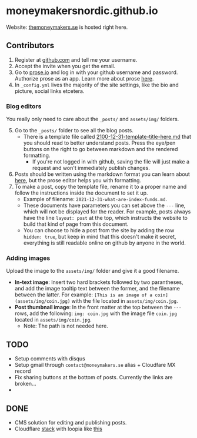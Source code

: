 # moneymakersnordic.github.io

Website: [themoneymakers.se](https://www.themoneymakers.se/) is hosted right here.

## Contributors
1. Register at [github.com](https://www.github.com/) and tell me your username.
2. Accept the invite when you get the email.
3. Go to [prose.io](http://prose.io/) and log in with your github username and password. Authorize prose as an app. Learn more about prose [here](http://prose.io/#about).
4. In `_config.yml` lives the majority of the site settings, like the bio and picture, social links etcetera.

### Blog editors

You really only need to care about the `_posts/` and `assets/img/` folders.

5. Go to the `_posts/` folder to see all the blog posts.
	- There is a template file called [2100-12-31-template-title-here.md](https://prose.io/#moneymakersnordic/moneymakersnordic.github.io/edit/main/_posts/2100-12-31-template-title-here.md) that you should read to better understand posts. Press the eye/pen buttons on the right to go between markdown and the rendered formatting.
		- If you're not logged in with github, saving the file will just make a request and won't immediately publish changes.
6. Posts should be written using the markdown format you can learn about [here](https://www.markdownguide.org/cheat-sheet/), but the prose editor helps you with formatting.
7. To make a post, copy the template file, rename it to a proper name and follow the instructions inside the document to set it up.
	- Example of filename: `2021-12-31-what-are-index-funds.md`.
	- These documents have parameters you can set above the `---` line, which will not be displayed for the reader. For example, posts always have the line `layout: post` at the top, which instructs the website to build that kind of page from this document.
	- You can choose to hide a post from the site by adding the row `hidden: true`, but keep in mind that this doesn't make it secret, everything is still readable online on github by anyone in the world.

### Adding images
Upload the image to the `assets/img/` folder and give it a good filename.
- **In-text image**: Insert two hard brackets followed by two parantheses, and add the image tooltip text between the former, and the filename between the latter. For example: `[This is an image of a coin](assets/img/coin.jpg)` with the file located in `assets/img/coin.jpg`.
- **Post thumbnail image**: In the front matter at the top between the `---` rows, add the following: `img: coin.jpg` with the image file `coin.jpg` located in `assets/img/coin.jpg`.
	- Note: The path is not needed here.

## TODO
- Setup comments with disqus
- Setup gmail through `contact@moneymakers.se` alias + Cloudfare MX record
- Fix sharing buttons at the bottom of posts. Currently the links are broken...
- 

## DONE
- CMS solution for editing and publishing posts. 
- Cloudflare [stack](https://scotch.io/tutorials/jekyll-github-pages-and-cloudflare-for-pagespeed-win) with loopia like [this](https://github.com/attilac/github-custom-domain-loopia)
